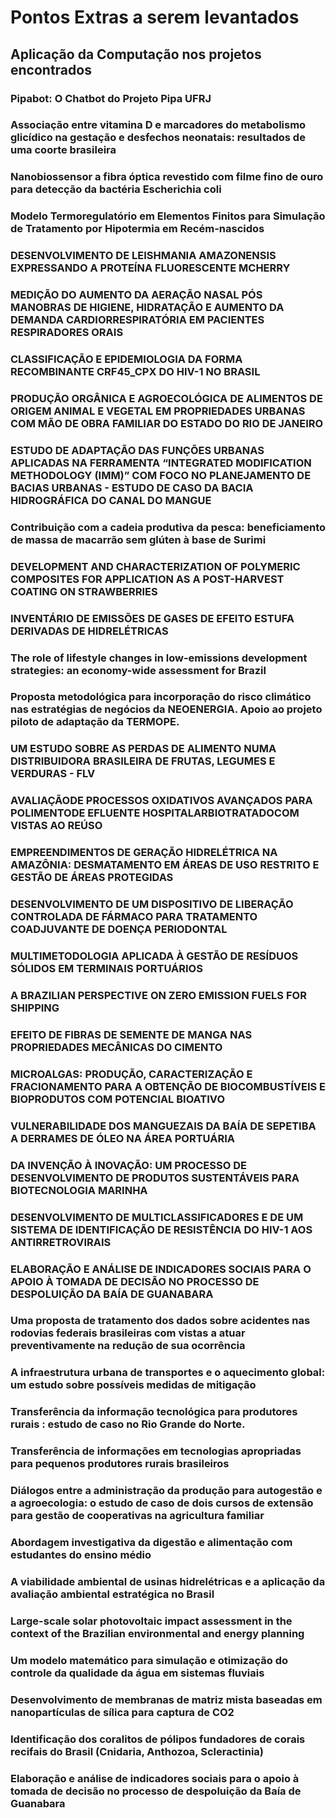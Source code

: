 # Pontos Extras a serem levantados

## Aplicação da Computação nos projetos encontrados

### Pipabot: O Chatbot do Projeto Pipa UFRJ

### Associação entre vitamina D e marcadores do metabolismo glicídico na gestação e desfechos neonatais: resultados de uma coorte brasileira

### Nanobiossensor a fibra óptica revestido com filme fino de ouro para detecção da bactéria Escherichia coli

### Modelo Termoregulatório em Elementos Finitos para Simulação de Tratamento por Hipotermia em Recém-nascidos

### DESENVOLVIMENTO DE LEISHMANIA AMAZONENSIS EXPRESSANDO A PROTEÍNA FLUORESCENTE MCHERRY

### MEDIÇÃO DO AUMENTO DA AERAÇÃO NASAL PÓS MANOBRAS DE HIGIENE, HIDRATAÇÃO E AUMENTO DA DEMANDA CARDIORRESPIRATÓRIA EM PACIENTES RESPIRADORES ORAIS

### CLASSIFICAÇÃO E EPIDEMIOLOGIA DA FORMA RECOMBINANTE CRF45_CPX DO HIV-1 NO BRASIL

### PRODUÇÃO ORGÂNICA E AGROECOLÓGICA DE ALIMENTOS DE ORIGEM ANIMAL E VEGETAL EM PROPRIEDADES URBANAS COM MÃO DE OBRA FAMILIAR DO ESTADO DO RIO DE JANEIRO

### ESTUDO DE ADAPTAÇÃO DAS FUNÇÕES URBANAS APLICADAS NA FERRAMENTA “INTEGRATED MODIFICATION METHODOLOGY (IMM)” COM FOCO NO PLANEJAMENTO DE BACIAS URBANAS - ESTUDO DE CASO DA BACIA HIDROGRÁFICA DO CANAL DO MANGUE

### Contribuição com a cadeia produtiva da pesca: beneficiamento de massa de macarrão sem glúten à base de Surimi

### DEVELOPMENT AND CHARACTERIZATION OF POLYMERIC COMPOSITES FOR APPLICATION AS A POST-HARVEST COATING ON STRAWBERRIES

### INVENTÁRIO DE EMISSÕES DE GASES DE EFEITO ESTUFA DERIVADAS DE HIDRELÉTRICAS

### The role of lifestyle changes in low-emissions development strategies: an economy-wide assessment for Brazil

### Proposta metodológica para incorporação do risco climático nas estratégias de negócios da NEOENERGIA. Apoio ao projeto piloto de adaptação da TERMOPE.

### UM ESTUDO SOBRE AS PERDAS DE ALIMENTO NUMA DISTRIBUIDORA BRASILEIRA DE FRUTAS, LEGUMES E VERDURAS - FLV

### AVALIAÇÃODE PROCESSOS OXIDATIVOS AVANÇADOS PARA POLIMENTODE EFLUENTE HOSPITALARBIOTRATADOCOM VISTAS AO REÚSO

### EMPREENDIMENTOS DE GERAÇÃO HIDRELÉTRICA NA AMAZÔNIA: DESMATAMENTO EM ÁREAS DE USO RESTRITO E GESTÃO DE ÁREAS PROTEGIDAS

### DESENVOLVIMENTO DE UM DISPOSITIVO DE LIBERAÇÃO CONTROLADA DE FÁRMACO PARA TRATAMENTO COADJUVANTE DE DOENÇA PERIODONTAL

### MULTIMETODOLOGIA APLICADA À GESTÃO DE RESÍDUOS SÓLIDOS EM TERMINAIS PORTUÁRIOS

### A BRAZILIAN PERSPECTIVE ON ZERO EMISSION FUELS FOR SHIPPING

### EFEITO DE FIBRAS DE SEMENTE DE MANGA NAS PROPRIEDADES MECÂNICAS DO CIMENTO

### MICROALGAS: PRODUÇÃO, CARACTERIZAÇÃO E FRACIONAMENTO PARA A OBTENÇÃO DE BIOCOMBUSTÍVEIS E BIOPRODUTOS COM POTENCIAL BIOATIVO

### VULNERABILIDADE DOS MANGUEZAIS DA BAÍA DE SEPETIBA A DERRAMES DE ÓLEO NA ÁREA PORTUÁRIA 

### DA INVENÇÃO À INOVAÇÃO: UM PROCESSO DE DESENVOLVIMENTO DE PRODUTOS SUSTENTÁVEIS PARA BIOTECNOLOGIA MARINHA 

### DESENVOLVIMENTO DE MULTICLASSIFICADORES E DE UM SISTEMA DE IDENTIFICAÇÃO DE RESISTÊNCIA DO HIV-1 AOS ANTIRRETROVIRAIS

### ELABORAÇÃO E ANÁLISE DE INDICADORES SOCIAIS PARA O APOIO À TOMADA DE DECISÃO NO PROCESSO DE DESPOLUIÇÃO DA BAÍA DE GUANABARA

### Uma proposta de tratamento dos dados sobre acidentes nas rodovias federais brasileiras com vistas a atuar preventivamente na redução de sua ocorrência

### A infraestrutura urbana de transportes e o aquecimento global: um estudo sobre possíveis medidas de mitigação

### Transferência da informação tecnológica para produtores rurais : estudo de caso no Rio Grande do Norte.

### Transferência de informações em tecnologias apropriadas para pequenos produtores rurais brasileiros

### Diálogos entre a administração da produção para autogestão e a agroecologia: o estudo de caso de dois cursos de extensão para gestão de cooperativas na agricultura familiar

### Abordagem investigativa da digestão e alimentação com estudantes do ensino médio

### A viabilidade ambiental de usinas hidrelétricas e a aplicação da avaliação ambiental estratégica no Brasil

### Large-scale solar photovoltaic impact assessment in the context of the Brazilian environmental and energy planning

### Um modelo matemático para simulação e otimização do controle da qualidade da água em sistemas fluviais

### Desenvolvimento de membranas de matriz mista baseadas em nanopartículas de sílica para captura de CO2

### Identificação dos coralitos de pólipos fundadores de corais recifais do Brasil (Cnidaria, Anthozoa, Scleractinia)

### Elaboração e análise de indicadores sociais para o apoio à tomada de decisão no processo de despoluição da Baía de Guanabara
